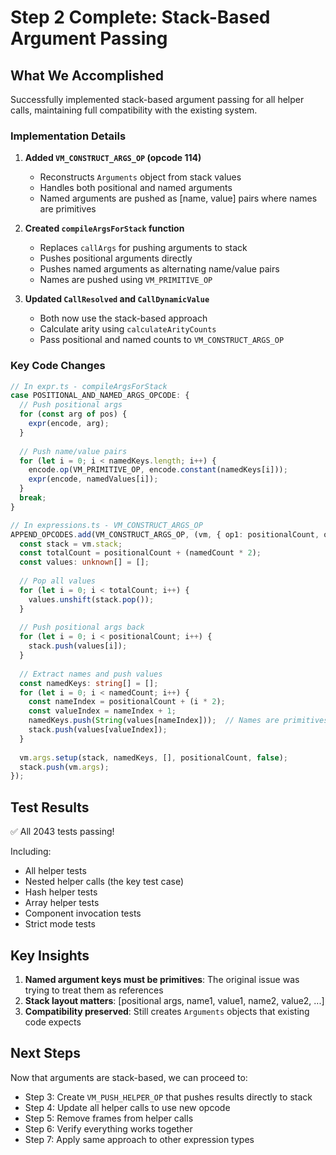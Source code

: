 # Step 2 Complete: Stack-Based Argument Passing

## What We Accomplished

Successfully implemented stack-based argument passing for all helper calls, maintaining full compatibility with the existing system.

### Implementation Details

1. **Added `VM_CONSTRUCT_ARGS_OP` (opcode 114)**
   - Reconstructs `Arguments` object from stack values
   - Handles both positional and named arguments
   - Named arguments are pushed as [name, value] pairs where names are primitives

2. **Created `compileArgsForStack` function**
   - Replaces `callArgs` for pushing arguments to stack
   - Pushes positional arguments directly
   - Pushes named arguments as alternating name/value pairs
   - Names are pushed using `VM_PRIMITIVE_OP`

3. **Updated `CallResolved` and `CallDynamicValue`**
   - Both now use the stack-based approach
   - Calculate arity using `calculateArityCounts`
   - Pass positional and named counts to `VM_CONSTRUCT_ARGS_OP`

### Key Code Changes

```typescript
// In expr.ts - compileArgsForStack
case POSITIONAL_AND_NAMED_ARGS_OPCODE: {
  // Push positional args
  for (const arg of pos) {
    expr(encode, arg);
  }
  
  // Push name/value pairs
  for (let i = 0; i < namedKeys.length; i++) {
    encode.op(VM_PRIMITIVE_OP, encode.constant(namedKeys[i]));
    expr(encode, namedValues[i]);
  }
  break;
}

// In expressions.ts - VM_CONSTRUCT_ARGS_OP
APPEND_OPCODES.add(VM_CONSTRUCT_ARGS_OP, (vm, { op1: positionalCount, op2: namedCount }) => {
  const stack = vm.stack;
  const totalCount = positionalCount + (namedCount * 2);
  const values: unknown[] = [];
  
  // Pop all values
  for (let i = 0; i < totalCount; i++) {
    values.unshift(stack.pop());
  }
  
  // Push positional args back
  for (let i = 0; i < positionalCount; i++) {
    stack.push(values[i]);
  }
  
  // Extract names and push values
  const namedKeys: string[] = [];
  for (let i = 0; i < namedCount; i++) {
    const nameIndex = positionalCount + (i * 2);
    const valueIndex = nameIndex + 1;
    namedKeys.push(String(values[nameIndex]));  // Names are primitives
    stack.push(values[valueIndex]);
  }
  
  vm.args.setup(stack, namedKeys, [], positionalCount, false);
  stack.push(vm.args);
});
```

## Test Results

✅ All 2043 tests passing!

Including:
- All helper tests
- Nested helper calls (the key test case)
- Hash helper tests
- Array helper tests  
- Component invocation tests
- Strict mode tests

## Key Insights

1. **Named argument keys must be primitives**: The original issue was trying to treat them as references
2. **Stack layout matters**: [positional args, name1, value1, name2, value2, ...]
3. **Compatibility preserved**: Still creates `Arguments` objects that existing code expects

## Next Steps

Now that arguments are stack-based, we can proceed to:
- Step 3: Create `VM_PUSH_HELPER_OP` that pushes results directly to stack
- Step 4: Update all helper calls to use new opcode
- Step 5: Remove frames from helper calls
- Step 6: Verify everything works together
- Step 7: Apply same approach to other expression types